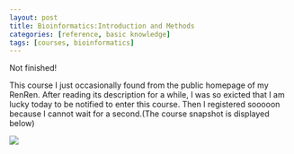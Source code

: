 ```yaml
---
layout: post
title: Bioinformatics:Introduction and Methods
categories: [reference, basic knowledge]
tags: [courses, bioinformatics]
---
```


Not finished!

This course I just occasionally found from the public homepage of my RenRen. After reading its description for a while, I was so exicted that I am lucky today to be notified to enter this course. Then I registered sooooon because I cannot wait for a second.(The course snapshot is displayed below)  

![](http://i.imgur.com/I6KDPte.png)

